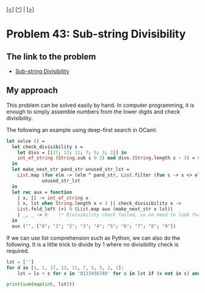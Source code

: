 \[[<](./p0042.md)] \[[^](../README.md)] | \[[>](./p0044.md)]

# Problem 43: Sub-string Divisibility

## The link to the problem

- [Sub-string Divisibility](https://projecteuler.net/problem=43)

## My approach

This problem can be solved easily by hand.
In computer programming, it is enough to simply assemble numbers from the lower digits and check divisibility.

The following an example using deep-first search in OCaml.

```ocaml
let solve () =
  let check_divisibility s =
    let divs = [|17; 13; 11; 7; 5; 3; 2|] in
    int_of_string (String.sub s 0 3) mod divs.(String.length s - 3) = 0
  in
  let make_next_str pand_str unused_str_lst =
    List.map (fun elm -> (elm ^ pand_str, List.filter (fun s -> s <> elm) unused_str_lst))
             unused_str_lst
  in
  let rec aux = function
    | x, [] -> int_of_string x
    | x, lst when String.length x < 3 || check_divisibility x ->
	List.fold_left (+) 0 (List.map aux (make_next_str x lst))
    | _, _ -> 0    (* Divisibility check failed, so no need to look further. *)
  in
  aux ("", ["0"; "1"; "2"; "3"; "4"; "5"; "6"; "7"; "8"; "9"])
```

If we can use list comprehension such as Python, we can also do the following.
It is a little trick to divide by 1 where no divisibility check is required.

```python
lst = ['']
for d in [1, 1, 17, 13, 11, 7, 5, 3, 2, 1]:
    lst = [x + s for x in '0123456789' for s in lst if (x not in s) and int((x + s)[:3]) % d == 0]

print(sum(map(int, lst)))
```

